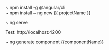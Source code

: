 ~ npm install -g @angular/cli   
~ npm install
~ ng new {{ projectName }}



~ ng serve

Test:
http://localhost:4200

~ ng generate component {{componentName}}